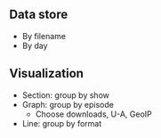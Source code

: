 ## Data store

* By filename
* By day

## Visualization

* Section: group by show
* Graph: group by episode
  * Choose downloads, U-A, GeoIP
* Line: group by format
